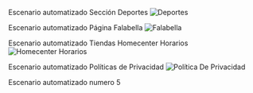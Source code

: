 Escenario automatizado Sección Deportes
![Deportes](https://user-images.githubusercontent.com/55565109/236091002-0dc57eaa-e630-41b9-9bf8-fa5fe5cfe86b.png)

Escenario automatizado Página Falabella
![Falabella](https://user-images.githubusercontent.com/55565109/236090560-1bbdf685-0a58-42fa-8050-29919016e49b.png)

Escenario automatizado Tiendas Homecenter Horarios
![Homecenter Horarios](https://user-images.githubusercontent.com/55565109/236090568-2568c548-9f40-456f-8ae2-ee6e7976761e.png)

Escenario automatizado Políticas de Privacidad
![Política De Privacidad](https://user-images.githubusercontent.com/55565109/236090590-ad2bf7a9-ff1d-4755-8102-9777b3982cb2.png)

Escenario automatizado numero 5
